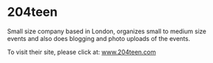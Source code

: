 # 204teen

Small size company based in London, organizes small to medium size events and also does blogging and photo uploads of the events.

To visit their site, please click at: www.204teen.com
